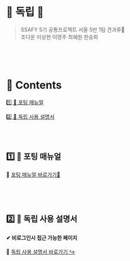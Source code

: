 # 💌 독립 💌

> SSAFY 5기 공통프로젝트 서울 5반 1팀 견과류🥜 <br>
> 조다운 이상현 이영주 최혜원 한승희

<br><br><br>

# 📖  Contents

[1️⃣ 📃 포팅 매뉴얼](#1%EF%B8%8F⃣-포팅-매뉴얼)

[2️⃣ 🐶 독립 사용 설명서](#2%EF%B8%8F⃣-독립-사용-설명서)

<br><br>   

## 1️⃣ 📃 포팅 매뉴얼

🔗 [포팅 매뉴얼 바로가기📌](https://lab.ssafy.com/s05-webmobile1-sub3/S05P13A501/-/blob/release-0.2.0/exec/A501_%EB%8F%85%EB%A6%BD_%ED%8F%AC%ED%8C%85_%EB%A7%A4%EB%89%B4%EC%96%BC.md)

<br><br><br>  


## 2️⃣ 🐶 독립 사용 설명서 

#### ✔ 비로그인시 접근 가능한 페이지

🔗 [독립 사용 설명서 바로가기 ↪](https://lab.ssafy.com/s05-webmobile1-sub3/S05P13A501/-/blob/release-0.2.0/exec/A501_%EB%8F%85%EB%A6%BD_%EC%82%AC%EC%9A%A9_%EC%84%A4%EB%AA%85%EC%84%9C(%EC%8B%9C%EB%82%98%EB%A6%AC%EC%98%A4).md)

<br><br>

